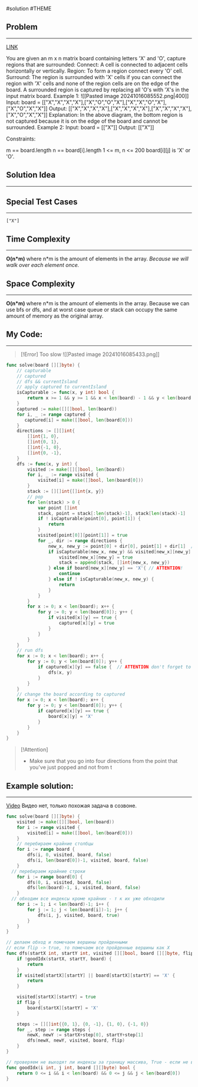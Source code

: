 #solution 
#THEME
## Problem
___
[LINK](https://leetcode.com/problems/surrounded-regions/description/)

You are given an m x n matrix board containing letters 'X' and 'O', capture regions that are surrounded:
Connect: A cell is connected to adjacent cells horizontally or vertically.
Region: To form a region connect every 'O' cell.
Surround: The region is surrounded with 'X' cells if you can connect the region with 'X' cells and none of the region cells are on the edge of the board.
A surrounded region is captured by replacing all 'O's with 'X's in the input matrix board.
Example 1:
![[Pasted image 20241016085552.png|400]]
Input: board = [["X","X","X","X"],["X","O","O","X"],["X","X","O","X"],["X","O","X","X"]]
Output: [["X","X","X","X"],["X","X","X","X"],["X","X","X","X"],["X","O","X","X"]]
Explanation:
In the above diagram, the bottom region is not captured because it is on the edge of the board and cannot be surrounded.
Example 2:
Input: board = [["X"]]
Output: [["X"]]

 

Constraints:

m == board.length
n == board[i].length
1 <= m, n <= 200
board[i][j] is 'X' or 'O'.
## Solution Idea
___


## Special Test Cases
___
```
["X"]

```

## Time Complexity
___
**O(n\*m)** where n\*m is the amount of elements in the array. 
_Because we will walk over each element once._

## Space Complexity
___
**O(n\*m)** where n\*m is the amount of elements in the array. 
Because we can use bfs or dfs, and at worst case queue or stack can occupy the same amount of memory as the original array.

## My Code:
___
>[!Error] Too slow
![[Pasted image 20241016085433.png]]

```go
func solve(board [][]byte) {
    // capturable
    // captured
    // dfs && currentIsland
    // apply captured to currentIsland
    isCapturable := func(x, y int) bool {
        return x >= 1 && y >= 1 && x < len(board) - 1 && y < len(board[0]) - 1 && board[x][y] == 'O'
    }
    captured := make([][]bool, len(board))
    for i, _ := range captured {
       captured[i] = make([]bool, len(board[0]))
    }
    directions := [][]int{
        []int{1, 0},
        []int{0, 1},
        []int{-1, 0},
        []int{0, -1},
    }
    dfs := func(x, y int) {
        visited := make([][]bool, len(board))
        for i, _ := range visited {
            visited[i] = make([]bool, len(board[0]))
        }
        stack := [][]int{[]int{x, y}}
        // pop
        for len(stack) > 0 {
            var point []int
            stack, point = stack[:len(stack)-1], stack[len(stack)-1]
            if ! isCapturable(point[0], point[1]) {
                return
            }
            visited[point[0]][point[1]] = true
            for _, dir := range directions {
                new_x, new_y := point[0] + dir[0], point[1] + dir[1]  // ATTENTION I was adding to x and y always.
                if isCapturable(new_x, new_y) && visited[new_x][new_y] == false {
                    visited[new_x][new_y] = true
                    stack = append(stack, []int{new_x, new_y})
                } else if board[new_x][new_y] == 'X'{ // ATTENTION!
                    continue
                } else if ! isCapturable(new_x, new_y) {
                    return
                }
            }
        }
        for x := 0; x < len(board); x++ {
            for y := 0; y < len(board[0]); y++ {
                if visited[x][y] == true {
                    captured[x][y] = true
                }
            }
        }
    }
    // run dfs
    for x := 0; x < len(board); x++ {
        for y := 0; y < len(board[0]); y++ {
            if captured[x][y] == false {  // ATTENTION don't forget to check if the point was already visited.
                dfs(x, y)
            }
        }
    }
    // change the board according to captured
    for x := 0; x < len(board); x++ {
        for y := 0; y < len(board[0]); y++ {
            if captured[x][y] == true {
                board[x][y] = 'X'
            }
        }
    }
}

```

> [!Attention]
> - Make sure that you go into four directions from the point that you've just popped and not from t


## Example solution:
___
[Video](https://kinescope.io/r2151L78eUtCPS6t4xMgJv)
Видео нет, только похожая задача в созвоне.

```go
func solve(board [][]byte) {
	visited := make([][]bool, len(board))
	for i := range visited {
		visited[i] = make([]bool, len(board[0]))
	}
	// перебираем крайние столбцы
	for i := range board {
		dfs(i, 0, visited, board, false)
		dfs(i, len(board[0])-1, visited, board, false)
	}
  // перебираем крайние строки
	for i := range board[0] {
		dfs(0, i, visited, board, false)
		dfs(len(board)-1, i, visited, board, false)
	}
  // обходим все индексы кроме крайних - т к их уже обходили
	for i := 1; i < len(board)-1; i++ {
		for j := 1; j < len(board[i])-1; j++ {
			dfs(i, j, visited, board, true)
		}
	}
}

// делаем обход и помечаем вершины пройденными
// если flip -> true, то помечаем все пройденные вершины как X
func dfs(startX int, startY int, visited [][]bool, board [][]byte, flip bool) {
	if !goodIdx(startX, startY, board) {
		return
	}
	if visited[startX][startY] || board[startX][startY] == 'X' {
		return
	}

	visited[startX][startY] = true
	if flip {
		board[startX][startY] = 'X'
	}

	steps := [][]int{{0, 1}, {0, -1}, {1, 0}, {-1, 0}}
	for _, step := range steps {
		newX, newY := startX+step[0], startY+step[1]
		dfs(newX, newY, visited, board, flip)
	}
}

// проверяем не выходят ли индексы за границу массива, True - если не выходим
func goodIdx(i int, j int, board [][]byte) bool {
	return 0 <= i && i < len(board) && 0 <= j && j < len(board[0])
}


```
